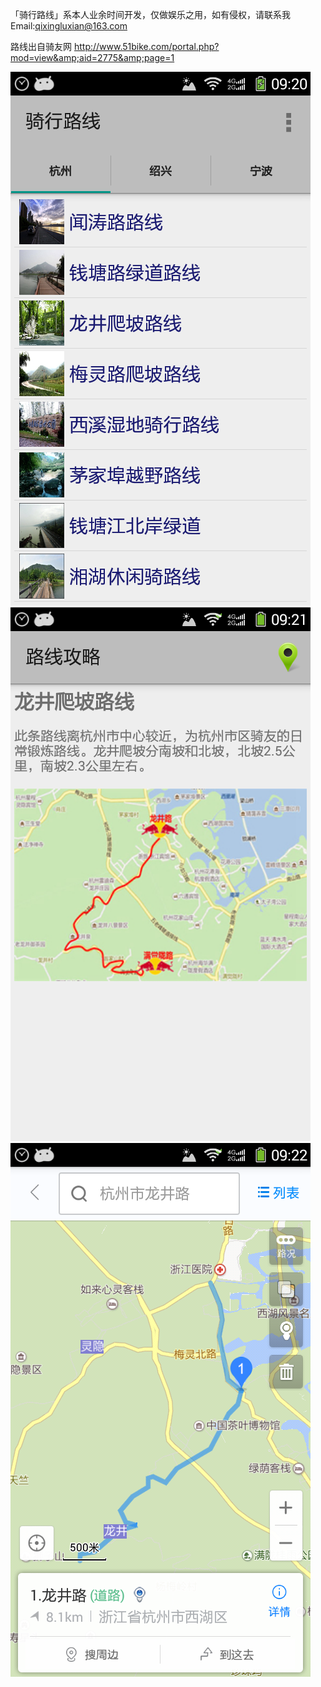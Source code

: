 「骑行路线」系本人业余时间开发，仅做娱乐之用，如有侵权，请联系我 Email:qixingluxian@163.com

路线出自骑友网 http://www.51bike.com/portal.php?mod=view&amp;aid=2775&amp;page=1

![image](app/src/main/res/raw/screenshots/01.png)
![image](app/src/main/res/raw/screenshots/02.png)
![image](app/src/main/res/raw/screenshots/03.png)


